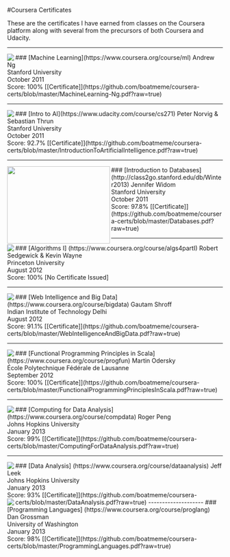 #Coursera Certificates

These are the certificates I have earned from classes on the Coursera platform along with several from the precursors of both Coursera and Udacity.

--------------------
<img src="https://s3.amazonaws.com/coursera/topics/ml/small-icon.hover.png" align="left">
### [Machine Learning](https://www.coursera.org/course/ml)
Andrew Ng<br/>
Stanford University<br/>
October 2011<br/>
Score: 100% [[Certificate]](https://github.com/boatmeme/coursera-certs/blob/master/MachineLearning-Ng.pdf?raw=true)

--------------------
<img src="https://www.ai-class.com/media/img/ai_header_thin1.jpg" align="left">
### [Intro to AI](https://www.udacity.com/course/cs271)
Peter Norvig & Sebastian Thrun<br/>
Stanford University<br/>
October 2011<br/>
Score: 92.7% [[Certificate]](https://github.com/boatmeme/coursera-certs/blob/master/IntroductionToArtificialIntelligence.pdf?raw=true)

--------------------
<img src="http://openclassroom.stanford.edu/MainFolder/courses/IntroToDatabases/dblogo.png" height="180" width="240" align="left">
### [Introduction to Databases] (http://class2go.stanford.edu/db/Winter2013)
Jennifer Widom<br/>
Stanford University<br/>
October 2011<br/>
Score: 97.8% [[Certificate]](https://github.com/boatmeme/coursera-certs/blob/master/Databases.pdf?raw=true)

--------------------
<img src="https://s3.amazonaws.com/coursera/topics/algs4partI/small-icon.hover.png" align="left">
### [Algorithms I] (https://www.coursera.org/course/algs4partI)
Robert Sedgewick & Kevin Wayne<br/>
Princeton University<br/>
August 2012<br/>
Score: 100% [No Certificate Issued]

--------------------
<img src="https://s3.amazonaws.com/coursera/topics/bigdata/small-icon.hover.png" align="left">
### [Web Intelligence and Big Data] (https://www.coursera.org/course/bigdata)
Gautam Shroff<br/>
Indian Institute of Technology Delhi<br/>
August 2012<br/>
Score: 91.1% [[Certificate]](https://github.com/boatmeme/coursera-certs/blob/master/WebIntelligenceAndBigData.pdf?raw=true)

--------------------
<img src="https://s3.amazonaws.com/coursera/topics/progfun/small-icon.hover.png" align="left">
### [Functional Programming Principles in Scala] (https://www.coursera.org/course/progfun)
Martin Odersky<br/>
École Polytechnique Fédérale de Lausanne<br/>
September 2012<br/>
Score: 100% [[Certificate]](https://github.com/boatmeme/coursera-certs/blob/master/FunctionalProgrammingPrinciplesInScala.pdf?raw=true)

--------------------
<img src="https://s3.amazonaws.com/coursera/topics/compdata/small-icon.hover.png" align="left">
### [Computing for Data Analysis] (https://www.coursera.org/course/compdata)
Roger Peng<br/>
Johns Hopkins University<br/>
January 2013<br/>
Score: 99% [[Certificate]](https://github.com/boatmeme/coursera-certs/blob/master/ComputingForDataAnalysis.pdf?raw=true)

--------------------
<img src="https://s3.amazonaws.com/coursera/topics/dataanalysis/small-icon.hover.png" align="left">
### [Data Analysis] (https://www.coursera.org/course/dataanalysis)
Jeff Leek<br/>
Johns Hopkins University<br/>
January 2013<br/>
Score: 93% [[Certificate]](https://github.com/boatmeme/coursera-certs/blob/master/DataAnalysis.pdf?raw=true)
--------------------
<img src="https://s3.amazonaws.com/coursera/topics/proglang/small-icon.hover.png" align="left">
### [Programming Languages] (https://www.coursera.org/course/proglang)
Dan Grossman<br/>
University of Washington<br/>
January 2013<br/>
Score: 98% [[Certificate]](https://github.com/boatmeme/coursera-certs/blob/master/ProgrammingLanguages.pdf?raw=true)

